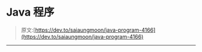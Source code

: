 # Java 程序

> 原文:[https://dev.to/saiaungmoon/java-program-4166](https://dev.to/saiaungmoon/java-program-4166)

* * *